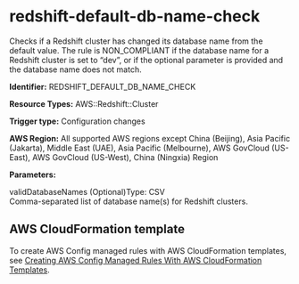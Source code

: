 # redshift\-default\-db\-name\-check<a name="redshift-default-db-name-check"></a>

Checks if a Redshift cluster has changed its database name from the default value\. The rule is NON\_COMPLIANT if the database name for a Redshift cluster is set to “dev”, or if the optional parameter is provided and the database name does not match\. 

**Identifier:** REDSHIFT\_DEFAULT\_DB\_NAME\_CHECK

**Resource Types:** AWS::Redshift::Cluster

**Trigger type:** Configuration changes

**AWS Region:** All supported AWS regions except China \(Beijing\), Asia Pacific \(Jakarta\), Middle East \(UAE\), Asia Pacific \(Melbourne\), AWS GovCloud \(US\-East\), AWS GovCloud \(US\-West\), China \(Ningxia\) Region

**Parameters:**

validDatabaseNames \(Optional\)Type: CSV  
Comma\-separated list of database name\(s\) for Redshift clusters\.

## AWS CloudFormation template<a name="w2aac12c33c15b9d499c17"></a>

To create AWS Config managed rules with AWS CloudFormation templates, see [Creating AWS Config Managed Rules With AWS CloudFormation Templates](aws-config-managed-rules-cloudformation-templates.md)\.